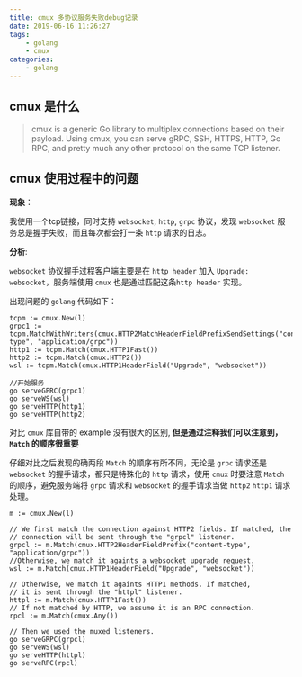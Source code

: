```yaml
---
title: cmux 多协议服务失败debug记录
date: 2019-06-16 11:26:27
tags:  
    - golang 
    - cmux
categories: 
    - golang
---
```

## cmux 是什么
> cmux is a generic Go library to multiplex connections based on their payload. Using cmux, you can serve gRPC, SSH, HTTPS, HTTP, Go RPC, and pretty much any other protocol on the same TCP listener.

## cmux 使用过程中的问题

**现象**：

我使用一个tcp链接，同时支持 `websocket`, `http`, `grpc` 协议，发现 `websocket` 服务总是握手失败，而且每次都会打一条 `http` 请求的日志。

**分析**: 

`websocket` 协议握手过程客户端主要是在 `http header` 加入 `Upgrade: websocket`，服务端使用 `cmux` 也是通过匹配这条`http header` 实现。

出现问题的 `golang` 代码如下：

```golang
tcpm := cmux.New(l)
grpc1 := tcpm.MatchWithWriters(cmux.HTTP2MatchHeaderFieldPrefixSendSettings("content-type", "application/grpc"))
http1 := tcpm.Match(cmux.HTTP1Fast())
http2 := tcpm.Match(cmux.HTTP2())
wsl := tcpm.Match(cmux.HTTP1HeaderField("Upgrade", "websocket"))

//开始服务
go serveGPRC(grpc1)
go serveWS(wsl)
go serveHTTP(http1)
go serveHTTP(http2)
```

对比 `cmux` 库自带的 example 没有很大的区别, **但是通过注释我们可以注意到， `Match` 的顺序很重要**

仔细对比之后发现的确两段 `Match` 的顺序有所不同，无论是 `grpc` 请求还是 `websocket` 的握手请求，都只是特殊化的 `http` 请求，使用 `cmux` 时要注意 `Match` 的顺序，避免服务端将 `grpc` 请求和  `websocket` 的握手请求当做 `http2` `http1` 请求处理。

```golang
m := cmux.New(l)

// We first match the connection against HTTP2 fields. If matched, the
// connection will be sent through the "grpcl" listener.
grpcl := m.Match(cmux.HTTP2HeaderFieldPrefix("content-type", "application/grpc"))
//Otherwise, we match it againts a websocket upgrade request.
wsl := m.Match(cmux.HTTP1HeaderField("Upgrade", "websocket"))

// Otherwise, we match it againts HTTP1 methods. If matched,
// it is sent through the "httpl" listener.
httpl := m.Match(cmux.HTTP1Fast())
// If not matched by HTTP, we assume it is an RPC connection.
rpcl := m.Match(cmux.Any())

// Then we used the muxed listeners.
go serveGRPC(grpcl)
go serveWS(wsl)
go serveHTTP(httpl)
go serveRPC(rpcl)
```